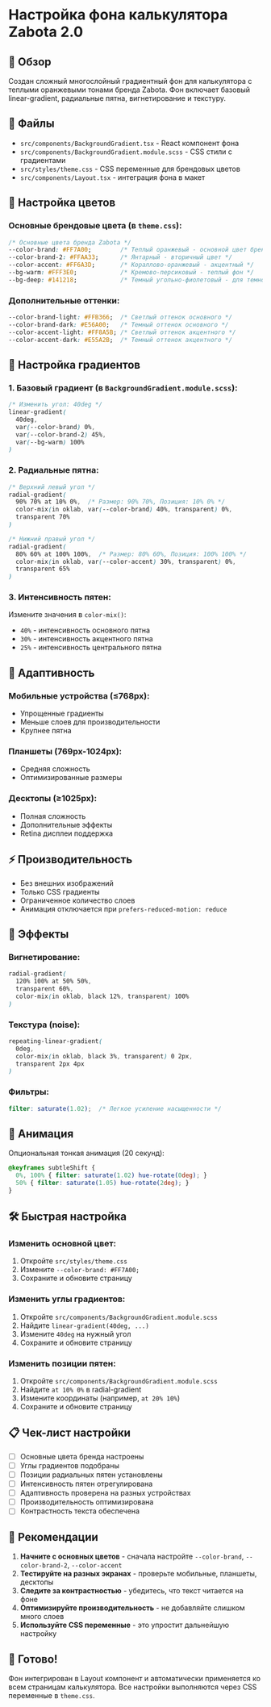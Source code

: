# Настройка фона калькулятора Zabota 2.0

## 🎨 Обзор

Создан сложный многослойный градиентный фон для калькулятора с теплыми оранжевыми тонами бренда Zabota. Фон включает базовый linear-gradient, радиальные пятна, вигнетирование и текстуру.

## 📁 Файлы

- `src/components/BackgroundGradient.tsx` - React компонент фона
- `src/components/BackgroundGradient.module.scss` - CSS стили с градиентами
- `src/styles/theme.css` - CSS переменные для брендовых цветов
- `src/components/Layout.tsx` - интеграция фона в макет

## 🎯 Настройка цветов

### Основные брендовые цвета (в `theme.css`):

```css
/* Основные цвета бренда Zabota */
--color-brand: #FF7A00;        /* Теплый оранжевый - основной цвет бренда */
--color-brand-2: #FFAA33;      /* Янтарный - вторичный цвет */
--color-accent: #FF6A3D;       /* Кораллово-оранжевый - акцентный */
--bg-warm: #FFF3E0;            /* Кремово-персиковый - теплый фон */
--bg-deep: #141218;            /* Темный угольно-фиолетовый - для темной темы */
```

### Дополнительные оттенки:

```css
--color-brand-light: #FFB366;  /* Светлый оттенок основного */
--color-brand-dark: #E56A00;   /* Темный оттенок основного */
--color-accent-light: #FF8A5B; /* Светлый оттенок акцентного */
--color-accent-dark: #E55A2B;  /* Темный оттенок акцентного */
```

## 🔧 Настройка градиентов

### 1. Базовый градиент (в `BackgroundGradient.module.scss`):

```scss
/* Изменить угол: 40deg */
linear-gradient(
  40deg, 
  var(--color-brand) 0%, 
  var(--color-brand-2) 45%, 
  var(--bg-warm) 100%
)
```

### 2. Радиальные пятна:

```scss
/* Верхний левый угол */
radial-gradient(
  90% 70% at 10% 0%,  /* Размер: 90% 70%, Позиция: 10% 0% */
  color-mix(in oklab, var(--color-brand) 40%, transparent) 0%, 
  transparent 70%
)

/* Нижний правый угол */
radial-gradient(
  80% 60% at 100% 100%,  /* Размер: 80% 60%, Позиция: 100% 100% */
  color-mix(in oklab, var(--color-accent) 30%, transparent) 0%, 
  transparent 65%
)
```

### 3. Интенсивность пятен:

Измените значения в `color-mix()`:
- `40%` - интенсивность основного пятна
- `30%` - интенсивность акцентного пятна
- `25%` - интенсивность центрального пятна

## 📱 Адаптивность

### Мобильные устройства (≤768px):
- Упрощенные градиенты
- Меньше слоев для производительности
- Крупнее пятна

### Планшеты (769px-1024px):
- Средняя сложность
- Оптимизированные размеры

### Десктопы (≥1025px):
- Полная сложность
- Дополнительные эффекты
- Retina дисплеи поддержка

## ⚡ Производительность

- Без внешних изображений
- Только CSS градиенты
- Ограниченное количество слоев
- Анимация отключается при `prefers-reduced-motion: reduce`

## 🎨 Эффекты

### Вигнетирование:
```scss
radial-gradient(
  120% 100% at 50% 50%, 
  transparent 60%, 
  color-mix(in oklab, black 12%, transparent) 100%
)
```

### Текстура (noise):
```scss
repeating-linear-gradient(
  0deg, 
  color-mix(in oklab, black 3%, transparent) 0 2px, 
  transparent 2px 4px
)
```

### Фильтры:
```scss
filter: saturate(1.02);  /* Легкое усиление насыщенности */
```

## 🔄 Анимация

Опциональная тонкая анимация (20 секунд):
```scss
@keyframes subtleShift {
  0%, 100% { filter: saturate(1.02) hue-rotate(0deg); }
  50% { filter: saturate(1.05) hue-rotate(2deg); }
}
```

## 🛠️ Быстрая настройка

### Изменить основной цвет:
1. Откройте `src/styles/theme.css`
2. Измените `--color-brand: #FF7A00;`
3. Сохраните и обновите страницу

### Изменить углы градиентов:
1. Откройте `src/components/BackgroundGradient.module.scss`
2. Найдите `linear-gradient(40deg, ...)`
3. Измените `40deg` на нужный угол
4. Сохраните и обновите страницу

### Изменить позиции пятен:
1. Откройте `src/components/BackgroundGradient.module.scss`
2. Найдите `at 10% 0%` в radial-gradient
3. Измените координаты (например, `at 20% 10%`)
4. Сохраните и обновите страницу

## 📋 Чек-лист настройки

- [ ] Основные цвета бренда настроены
- [ ] Углы градиентов подобраны
- [ ] Позиции радиальных пятен установлены
- [ ] Интенсивность пятен отрегулирована
- [ ] Адаптивность проверена на разных устройствах
- [ ] Производительность оптимизирована
- [ ] Контрастность текста обеспечена

## 🎯 Рекомендации

1. **Начните с основных цветов** - сначала настройте `--color-brand`, `--color-brand-2`, `--color-accent`
2. **Тестируйте на разных экранах** - проверьте мобильные, планшеты, десктопы
3. **Следите за контрастностью** - убедитесь, что текст читается на фоне
4. **Оптимизируйте производительность** - не добавляйте слишком много слоев
5. **Используйте CSS переменные** - это упростит дальнейшую настройку

## 🚀 Готово!

Фон интегрирован в Layout компонент и автоматически применяется ко всем страницам калькулятора. Все настройки выполняются через CSS переменные в `theme.css`.

